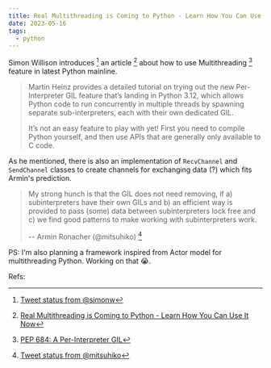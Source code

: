 ```yaml
---
title: Real Multithreading is Coming to Python - Learn How You Can Use It Now
date: 2023-05-16
tags:
  - python
---
```


Simon Willison introduces [^tweet-simonw] an article [^article] about how to use Multithreading [^pep684] feature
in latest Python mainline.

> Martin Heinz provides a detailed tutorial on trying out the new
> Per-Interpreter GIL feature that’s landing in Python 3.12, which allows Python
> code to run concurrently in multiple threads by spawning separate
> sub-interpreters, each with their own dedicated GIL.
>
> It’s not an easy feature to play with yet! First you need to compile Python
> yourself, and then use APIs that are generally only available to C code.

As he mentioned, there is also an implementation of `RecvChannel` and
`SendChannel` classes to create channels for exchanging data (?) which fits
Armin's prediction.

> My strong hunch is that the GIL does not need removing, if a) subinterpreters
> have their own GILs and b) an efficient way is provided to pass (some) data
> between subinterpreters lock free and c) we find good patterns to make working
> with subinterpreters work.
>
> -- Armin Ronacher (@mitsuhiko) [^tweet-mitsuhiko]

PS: I'm also planning a framework inspired from Actor model for multithreading
Python. Working on that 😭.

Refs:

[^article]: [Real Multithreading is Coming to Python - Learn How You Can Use It Now](https://martinheinz.dev/blog/97)
[^tweet-simonw]: [Tweet status from @simonw](https://twitter.com/simonw/status/1658200421553553408)
[^tweet-mitsuhiko]: [Tweet status from @mitsuhiko](https://twitter.com/mitsuhiko/status/1645747519782092806)
[^pep684]: [PEP 684: A Per-Interpreter GIL](https://discuss.python.org/t/pep-684-a-per-interpreter-gil/19583)
